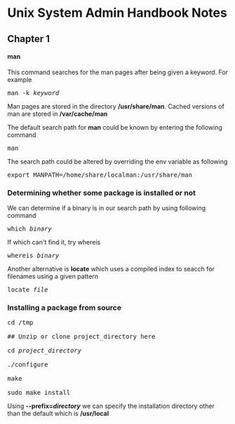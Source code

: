 # Unix System Admin Handbook Notes

## Chapter 1

#### man
This command searches for the man pages after being given a keyword. For example
<pre>
man -k <i>keyword</i>
</pre>
Man pages are stored in the directory **/usr/share/man**. Cached versions of man are stored in **/var/cache/man**

The default search path for **man** could be known by entering the following command

<pre>
man
</pre>

The search path could be altered by overriding the env variable as following
<pre>
export MANPATH=/home/share/localman:/usr/share/man
</pre>

### Determining whether some package is installed or not
We can determine if a binary is in our search path by using following command
<pre>
which <i>binary</i>
</pre>

If which can't find it, try whereis
<pre>
whereis <i>binary</i>
</pre>

Another alternative is **locate** which uses a compiled index to seacch for filenames using a given pattern
<pre>
locate <i>file</i>
</pre>

### Installing a package from source 
<pre>
cd /tmp

## Unzip or clone project_directory here

cd <i>project_directory</i>

./configure

make

sudo make install
</pre>

Using **--prefix=*directory*** we can specify the installation directory other than the default which is **/usr/local** 

